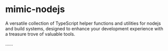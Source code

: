 # mimic-nodejs
A versatile collection of TypeScript helper functions and utilities for nodejs and build systems, designed to enhance your development experience with a treasure trove of valuable tools.


......